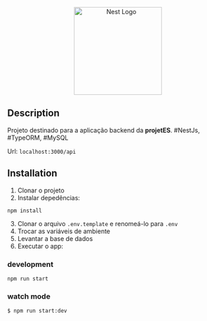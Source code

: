 <p align="center">
  <a href="http://nestjs.com/" target="blank"><img src="https://nestjs.com/img/logo-small.svg" width="200" alt="Nest Logo" /></a>
</p>

## Description

Projeto destinado para a aplicação backend da **projetES**.
#NestJs, #TypeORM, #MySQL

Url: ``localhost:3000/api``

## Installation
1. Clonar o projeto
2. Instalar depedências: 
```
npm install
````
3. Clonar o arquivo ```.env.template``` e renomeá-lo para ```.env```
4. Trocar as variáveis de ambiente
5. Levantar a base de dados
6. Executar o app:
### development
```
npm run start
```
### watch mode
```
$ npm run start:dev
```
